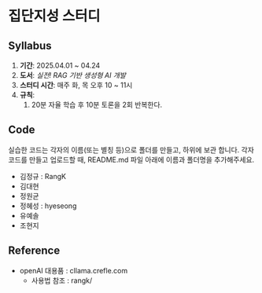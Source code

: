 # 집단지성 스터디

## Syllabus

1. **기간**: 2025.04.01 ~ 04.24  
2. **도서**: _실전! RAG 기반 생성형 AI 개발_  
3. **스터디 시간**: 매주 화, 목 오후 10 ~ 11시  
4. **규칙**:  
   1. 20분 자율 학습 후 10분 토론을 2회 반복한다.

## Code 

실습한 코드는 각자의 이름(또는 별칭 등)으로 폴더를 만들고, 하위에 보관 합니다.
각자 코드를 만들고 업로드할 때, README.md 파일 아래에 이름과 폴더명을 추가해주세요.

* 김정규 : RangK
* 김대현
* 정원균
* 정혜성 : hyeseong
* 유예솔
* 조현지


## Reference

 * openAI 대용품 : cllama.crefle.com
   * 사용법 참조 : rangk/
